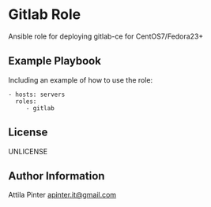 Gitlab Role
=========

Ansible role for deploying gitlab-ce for CentOS7/Fedora23+

Example Playbook
----------------

Including an example of how to use the role:

    - hosts: servers
      roles:
         - gitlab

License
-------

UNLICENSE

Author Information
------------------

Attila Pinter
apinter.it@gmail.com
